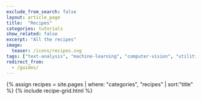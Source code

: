 ```yaml
---
exclude_from_search: false
layout: article_page
title:  "Recipes"
categories: tutorials
show_related: false
excerpt: "All the recipes"
image:
  teaser: /icons/recipes.svg
tags: ["text-analysis", "machine-learning", "computer-vision", "utilities"]
redirect_from:
  - /guides/
---
```


{% assign recipes = site.pages | where: "categories", "recipes" | sort:"title" %}
{% include recipe-grid.html %}

